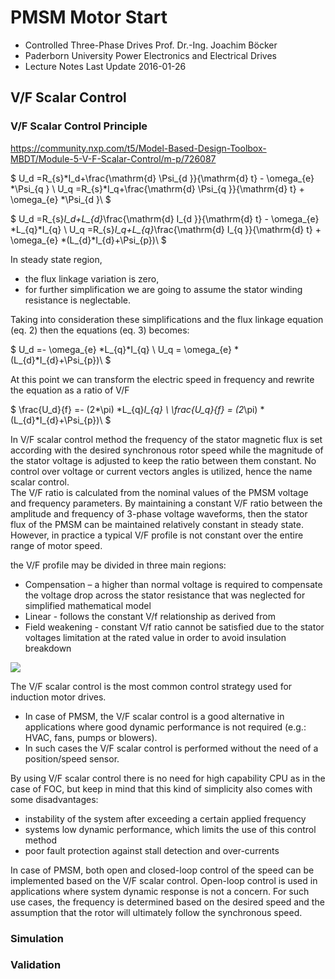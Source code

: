 # PMSM Motor Start

* Controlled Three-Phase Drives Prof. Dr.-Ing. Joachim Böcker
* Paderborn University Power Electronics and Electrical Drives
* Lecture Notes Last Update 2016-01-26

## V/F Scalar Control





### V/F Scalar Control Principle





https://community.nxp.com/t5/Model-Based-Design-Toolbox-MBDT/Module-5-V-F-Scalar-Control/m-p/726087

$
U_d =R_{s}*I_d+\frac{\mathrm{d} \Psi_{d }}{\mathrm{d} t} - \omega_{e} *\Psi_{q } \\
U_q =R_{s}*I_q+\frac{\mathrm{d} \Psi_{q }}{\mathrm{d} t} + \omega_{e} *\Psi_{d }\\
$

$
U_d =R_{s}*I_d+L_{d}*\frac{\mathrm{d} I_{d }}{\mathrm{d} t} - \omega_{e} *L_{q}*I_{q} \\
U_q =R_{s}*I_q+L_{q}*\frac{\mathrm{d} I_{q }}{\mathrm{d} t} + \omega_{e} *(L_{d}*I_{d}+\Psi_{p})\\
$

In steady state region, 
* the flux linkage variation is zero, 
* for further simplification we are going to assume the stator winding resistance is neglectable. <br>

Taking into consideration these simplifications and the flux linkage equation (eq. 2) then the equations (eq. 3) becomes:

$
U_d =- \omega_{e} *L_{q}*I_{q} \\
U_q =  \omega_{e} *(L_{d}*I_{d}+\Psi_{p})\\
$

At this point we can transform the electric speed in frequency and rewrite the equation as a ratio of V/F

$
\frac{U_d}{f} =- (2*\pi) *L_{q}*I_{q} \\
\frac{U_q}{f} =  (2*\pi)  *(L_{d}*I_{d}+\Psi_{p})\\
$

In V/F scalar control method the frequency of the stator magnetic flux is set according with the desired synchronous rotor speed while the magnitude of the stator voltage is adjusted to keep the ratio between them constant. No control over voltage or current vectors angles is utilized, hence the name scalar control. <br>
The V/F ratio is calculated from the nominal values of the PMSM voltage and frequency parameters. By maintaining a constant V/F ratio between the amplitude and frequency of 3-phase voltage waveforms, then the stator flux of the PMSM can be maintained relatively constant in steady state. However, in practice a typical V/F profile is not constant over the entire range of motor speed.<br>

the V/F profile may be divided in three main regions:
* Compensation – a higher than normal voltage is required to compensate the voltage drop across the stator resistance that was neglected for simplified mathematical model
* Linear - follows the constant V/f relationship as derived from
* Field weakening - constant V/f ratio cannot be satisfied due to the stator voltages limitation at the rated value in order to avoid insulation breakdown

<img src="./VF_Start.png">

The V/F scalar control is the most common control strategy used for induction motor drives.<br>
* In case of PMSM, the V/F scalar control is a good alternative in applications where good dynamic performance is not required (e.g.: HVAC, fans, pumps or blowers). 
* In such cases the V/F scalar control is performed without the need of a position/speed sensor.<br>

By using V/F scalar control there is no need for high capability CPU as in the case of FOC, but keep in mind that this kind of simplicity also comes with some disadvantages:

* instability of the system after exceeding a certain applied frequency
* systems low dynamic performance, which limits the use of this control method
* poor fault protection against stall detection and over-currents



In case of PMSM, both open and closed-loop control of the speed can be implemented based on the V/F scalar control. Open-loop control is used in applications where system dynamic response is not a concern. For such use cases, the frequency is determined based on the desired speed and the assumption that the rotor will ultimately follow the synchronous speed. 

### Simulation

### Validation
